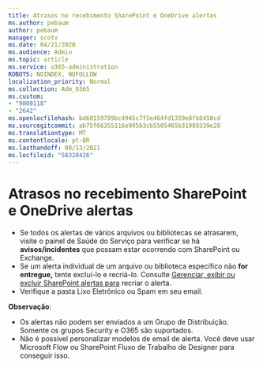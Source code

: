 ```yaml
---
title: Atrasos no recebimento SharePoint e OneDrive alertas
ms.author: pebaum
author: pebaum
manager: scotv
ms.date: 04/21/2020
ms.audience: Admin
ms.topic: article
ms.service: o365-administration
ROBOTS: NOINDEX, NOFOLLOW
localization_priority: Normal
ms.collection: Adm_O365
ms.custom:
- "9000118"
- "2642"
ms.openlocfilehash: bd60159789bc4945c7f5e464fd1359e8fb8458cd
ms.sourcegitcommit: ab75f66355116e995b3cb5505465b31989339e28
ms.translationtype: MT
ms.contentlocale: pt-BR
ms.lasthandoff: 08/13/2021
ms.locfileid: "58328426"
---
```

# <a name="delays-in-receiving-sharepoint-and-onedrive-alerts"></a>Atrasos no recebimento SharePoint e OneDrive alertas

- Se todos os alertas de vários arquivos ou [](https://portal.office.com/adminportal/home?ref=/servicehealth) bibliotecas se atrasarem, visite o painel de Saúde do Serviço para verificar se há **avisos/incidentes** que possam estar ocorrendo com SharePoint ou Exchange.
- Se um alerta individual de um arquivo ou biblioteca específico não **for entregue,** tente excluí-lo e recriá-lo. Consulte [Gerenciar, exibir ou excluir SharePoint alertas para](https://support.microsoft.com/office/99dfb19c-9a90-4a8c-aba1-aa8c8afb0de2) recriar o alerta.
- Verifique a pasta Lixo Eletrônico ou Spam em seu email.

**Observação**:
- Os alertas não podem ser enviados a um Grupo de Distribuição. Somente os grupos Security e O365 são suportados.
- Não é possível personalizar modelos de email de alerta. Você deve usar Microsoft Flow ou SharePoint Fluxo de Trabalho de Designer para conseguir isso.
